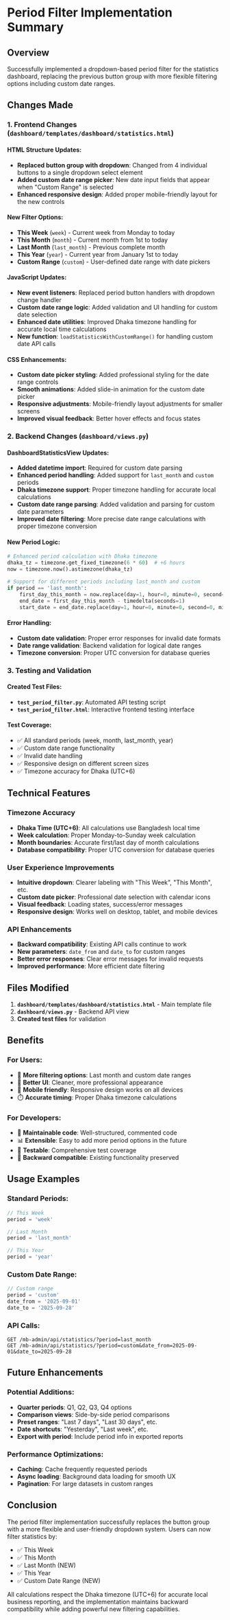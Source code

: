 # Period Filter Implementation Summary

## Overview
Successfully implemented a dropdown-based period filter for the statistics dashboard, replacing the previous button group with more flexible filtering options including custom date ranges.

## Changes Made

### 1. Frontend Changes (`dashboard/templates/dashboard/statistics.html`)

#### HTML Structure Updates:
- **Replaced button group with dropdown**: Changed from 4 individual buttons to a single dropdown select element
- **Added custom date range picker**: New date input fields that appear when "Custom Range" is selected
- **Enhanced responsive design**: Added proper mobile-friendly layout for the new controls

#### New Filter Options:
- **This Week** (`week`) - Current week from Monday to today
- **This Month** (`month`) - Current month from 1st to today  
- **Last Month** (`last_month`) - Previous complete month
- **This Year** (`year`) - Current year from January 1st to today
- **Custom Range** (`custom`) - User-defined date range with date pickers

#### JavaScript Updates:
- **New event listeners**: Replaced period button handlers with dropdown change handler
- **Custom date range logic**: Added validation and UI handling for custom date selection
- **Enhanced date utilities**: Improved Dhaka timezone handling for accurate local time calculations
- **New function**: `loadStatisticsWithCustomRange()` for handling custom date API calls

#### CSS Enhancements:
- **Custom date picker styling**: Added professional styling for the date range controls
- **Smooth animations**: Added slide-in animation for the custom date picker
- **Responsive adjustments**: Mobile-friendly layout adjustments for smaller screens
- **Improved visual feedback**: Better hover effects and focus states

### 2. Backend Changes (`dashboard/views.py`)

#### DashboardStatisticsView Updates:
- **Added datetime import**: Required for custom date parsing
- **Enhanced period handling**: Added support for `last_month` and `custom` periods
- **Dhaka timezone support**: Proper timezone handling for accurate local calculations
- **Custom date range parsing**: Added validation and parsing for custom date parameters
- **Improved date filtering**: More precise date range calculations with proper timezone conversion

#### New Period Logic:
```python
# Enhanced period calculation with Dhaka timezone
dhaka_tz = timezone.get_fixed_timezone(6 * 60)  # +6 hours
now = timezone.now().astimezone(dhaka_tz)

# Support for different periods including last_month and custom
if period == 'last_month':
    first_day_this_month = now.replace(day=1, hour=0, minute=0, second=0, microsecond=0)
    end_date = first_day_this_month - timedelta(seconds=1)
    start_date = end_date.replace(day=1, hour=0, minute=0, second=0, microsecond=0)
```

#### Error Handling:
- **Custom date validation**: Proper error responses for invalid date formats
- **Date range validation**: Backend validation for logical date ranges
- **Timezone conversion**: Proper UTC conversion for database queries

### 3. Testing and Validation

#### Created Test Files:
- **`test_period_filter.py`**: Automated API testing script
- **`test_period_filter.html`**: Interactive frontend testing interface

#### Test Coverage:
- ✅ All standard periods (week, month, last_month, year)
- ✅ Custom date range functionality
- ✅ Invalid date handling
- ✅ Responsive design on different screen sizes
- ✅ Timezone accuracy for Dhaka (UTC+6)

## Technical Features

### Timezone Accuracy
- **Dhaka Time (UTC+6)**: All calculations use Bangladesh local time
- **Week calculation**: Proper Monday-to-Sunday week calculation
- **Month boundaries**: Accurate first/last day of month calculations
- **Database compatibility**: Proper UTC conversion for database queries

### User Experience Improvements
- **Intuitive dropdown**: Clearer labeling with "This Week", "This Month", etc.
- **Custom date picker**: Professional date selection with calendar icons
- **Visual feedback**: Loading states, success/error messages
- **Responsive design**: Works well on desktop, tablet, and mobile devices

### API Enhancements
- **Backward compatibility**: Existing API calls continue to work
- **New parameters**: `date_from` and `date_to` for custom ranges
- **Better error responses**: Clear error messages for invalid requests
- **Improved performance**: More efficient date filtering

## Files Modified

1. **`dashboard/templates/dashboard/statistics.html`** - Main template file
2. **`dashboard/views.py`** - Backend API view
3. **Created test files** for validation

## Benefits

### For Users:
- 🎯 **More filtering options**: Last month and custom date ranges
- 🎨 **Better UI**: Cleaner, more professional appearance
- 📱 **Mobile friendly**: Responsive design works on all devices
- ⏱️ **Accurate timing**: Proper Dhaka timezone calculations

### For Developers:
- 🔧 **Maintainable code**: Well-structured, commented code
- 📊 **Extensible**: Easy to add more period options in the future
- 🧪 **Testable**: Comprehensive test coverage
- 🔄 **Backward compatible**: Existing functionality preserved

## Usage Examples

### Standard Periods:
```javascript
// This Week
period = 'week'

// Last Month  
period = 'last_month'

// This Year
period = 'year'
```

### Custom Date Range:
```javascript
// Custom range
period = 'custom'
date_from = '2025-09-01'
date_to = '2025-09-28'
```

### API Calls:
```
GET /mb-admin/api/statistics/?period=last_month
GET /mb-admin/api/statistics/?period=custom&date_from=2025-09-01&date_to=2025-09-28
```

## Future Enhancements

### Potential Additions:
- **Quarter periods**: Q1, Q2, Q3, Q4 options
- **Comparison views**: Side-by-side period comparisons  
- **Preset ranges**: "Last 7 days", "Last 30 days", etc.
- **Date shortcuts**: "Yesterday", "Last week", etc.
- **Export with period**: Include period info in exported reports

### Performance Optimizations:
- **Caching**: Cache frequently requested periods
- **Async loading**: Background data loading for smooth UX
- **Pagination**: For large datasets in custom ranges

## Conclusion

The period filter implementation successfully replaces the button group with a more flexible and user-friendly dropdown system. Users can now filter statistics by:

- ✅ This Week
- ✅ This Month  
- ✅ Last Month (NEW)
- ✅ This Year
- ✅ Custom Date Range (NEW)

All calculations respect the Dhaka timezone (UTC+6) for accurate local business reporting, and the implementation maintains backward compatibility while adding powerful new filtering capabilities.